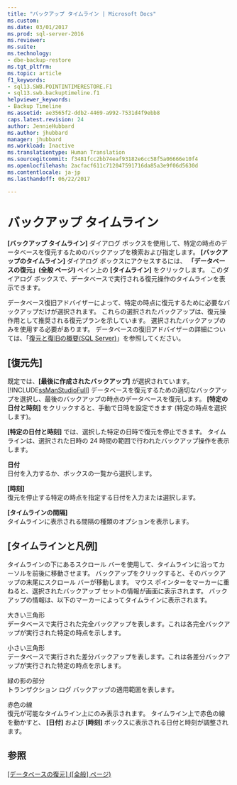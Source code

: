 ```yaml
---
title: "バックアップ タイムライン | Microsoft Docs"
ms.custom: 
ms.date: 03/01/2017
ms.prod: sql-server-2016
ms.reviewer: 
ms.suite: 
ms.technology:
- dbe-backup-restore
ms.tgt_pltfrm: 
ms.topic: article
f1_keywords:
- sql13.SWB.POINTINTIMERESTORE.F1
- sql13.swb.backuptimeline.f1
helpviewer_keywords:
- Backup Timeline
ms.assetid: ae3565f2-ddb2-4469-a992-7531d4f9ebb8
caps.latest.revision: 24
author: JennieHubbard
ms.author: jhubbard
manager: jhubbard
ms.workload: Inactive
ms.translationtype: Human Translation
ms.sourcegitcommit: f3481fcc2bb74eaf93182e6cc58f5a06666e10f4
ms.openlocfilehash: 2acfacf611c712047591716da85a3e9f06d5630d
ms.contentlocale: ja-jp
ms.lasthandoff: 06/22/2017

---
```

# <a name="backup-timeline"></a>バックアップ タイムライン
  **[バックアップ タイムライン]** ダイアログ ボックスを使用して、特定の時点のデータベースを復元するためのバックアップを検索および指定します。 **[バックアップのタイムライン]** ダイアログ ボックスにアクセスするには、 **「データベースの復元」\(全般 ページ)** ペイン上の **[タイムライン]** をクリックします。 このダイアログ ボックスで、データベースで実行される復元操作のタイムラインを表示できます。  
  
 データベース復旧アドバイザーによって、特定の時点に復元するために必要なバックアップだけが選択されます。 これらの選択されたバックアップは、復元操作用として推奨される復元プランを示しています。 選択されたバックアップのみを使用する必要があります。 データベースの復旧アドバイザーの詳細については、「[復元と復旧の概要&#40;SQL Server&#41;](../../relational-databases/backup-restore/restore-and-recovery-overview-sql-server.md)」を参照してください。  
  
## <a name="restore-to"></a>[復元先]  
 既定では、**[最後に作成されたバックアップ]** が選択されています。 [!INCLUDE[ssManStudioFull](../../includes/ssmanstudiofull-md.md)] データベースを復元するための適切なバックアップを選択し、最後のバックアップの時点のデータベースを復元します。 **[特定の日付と時刻]** をクリックすると、手動で日時を設定できます (特定の時点を選択します)。  
  
 **[特定の日付と時刻]** では、選択した特定の日時で復元を停止できます。 タイムラインは、選択された日時の 24 時間の範囲で行われたバックアップ操作を表示します。  
  
 **日付**  
 日付を入力するか、ボックスの一覧から選択します。  
  
 **[時刻]**  
 復元を停止する特定の時点を指定する日付を入力または選択します。  
  
 **[タイムラインの間隔]**  
 タイムラインに表示される間隔の種類のオプションを表示します。  
  
## <a name="timeline-and-legend"></a>[タイムラインと凡例]  
 タイムラインの下にあるスクロール バーを使用して、タイムラインに沿ってカーソルを前後に移動させます。 バックアップをクリックすると、そのバックアップの末尾にスクロール バーが移動します。 マウス ポインターをマーカーに重ねると、選択されたバックアップ セットの情報が画面に表示されます。 バックアップの情報は、以下のマーカーによってタイムラインに表示されます。  
  
 大きい三角形  
 データベースで実行された完全バックアップを表します。これは各完全バックアップが実行された特定の時点を示します。  
  
 小さい三角形  
 データベースで実行された差分バックアップを表します。これは各差分バックアップが実行された特定の時点を示します。  
  
 緑の影の部分  
 トランザクション ログ バックアップの適用範囲を表します。  
  
 赤色の線  
 復元が可能なタイムライン上にのみ表示されます。 タイムライン上で赤色の線を動かすと、 **[日付]** および **[時刻]** ボックスに表示される日付と時刻が調整されます。  
  
## <a name="see-also"></a>参照  
 [[データベースの復元] &#40;[全般] ページ&#41;](../../relational-databases/backup-restore/restore-database-general-page.md)  
  
  

